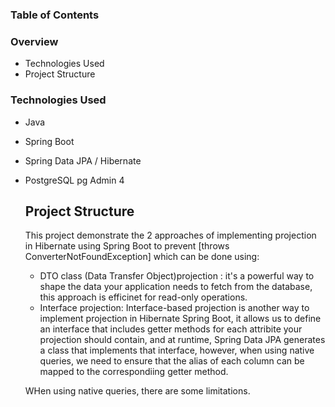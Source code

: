 ### Table of Contents ###
### Overview ###
* Technologies Used
* Project Structure

### Technologies Used ###
* Java
* Spring Boot
* Spring Data JPA / Hibernate
* PostgreSQL pg Admin 4

  ## Project Structure ##
  This project demonstrate the 2 approaches of implementing projection in Hibernate using Spring Boot to prevent [throws ConverterNotFoundException] which can be done using:
  * DTO class (Data Transfer Object)projection : it's a powerful way to shape the data your application needs to fetch from the database, this approach is efficinet for read-only operations.
  * Interface projection: Interface-based projection is another way to implement projection in Hibernate Spring Boot, it allows us to define an interface that includes getter methods for each attribite your projection should contain, and at runtime, Spring Data JPA generates a class that implements that interface, however, when using native queries, we need to ensure that the alias of each column can be mapped to the correspondiing getter method.
 
  WHen using native queries, there are some limitations.
    
